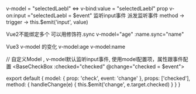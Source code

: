 v-model = "selectedLaebl" 
<=>
v-bind:value = "selectedLaebl"  prop
v-on:input ="selectedLaebl = $event" 监听input事件
派发监听事件 method -> trigger -> this.$emit('input', value)

Vue2不能绑定多个 可以用修饰符.sync
v-model="age"
:name.sync="name"

Vue3 v-model 的变化
v-model:age
v-model:name

// 自定义Model , v-model默认监听input事件, 使用model配置项，属性跟事件配置
<BaseCheckBox :checked="checked" @change="checked = $event">

export default {
  model: {
    prop: 'check',
    event: 'change'
  },
  props: ['checked'],
  method: {
    handleChange(e) {
      this.$emit('change', e.target.checked)
    }
  }
}